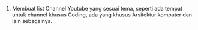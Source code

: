 1. Membuat list Channel Youtube yang sesuai tema, seperti ada tempat untuk channel khusus Coding, ada yang khusus Arsitektur komputer dan lain sebagainya.